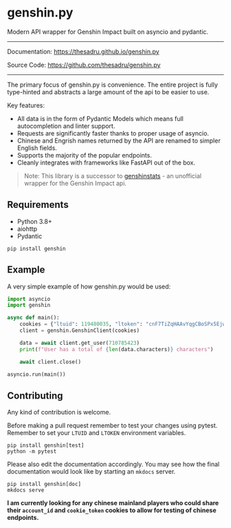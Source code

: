 # genshin.py
Modern API wrapper for Genshin Impact built on asyncio and pydantic.

---

Documentation: https://thesadru.github.io/genshin.py

Source Code: https://github.com/thesadru/genshin.py

---

The primary focus of genshin.py is convenience. The entire project is fully type-hinted and abstracts a large amount of the api to be easier to use.

Key features:

* All data is in the form of Pydantic Models which means full autocompletion and linter support.
* Requests are significantly faster thanks to proper usage of asyncio.
* Chinese and Engrish names returned by the API are renamed to simpler English fields.
* Supports the majority of the popular endpoints.
* Cleanly integrates with frameworks like FastAPI out of the box.

> Note: This library is a successor to [genshinstats](https://github.com/thesadru/genshinstats) - an unofficial wrapper for the Genshin Impact api.

## Requirements
- Python 3.8+
- aiohttp
- Pydantic

```console
pip install genshin
```

## Example

A very simple example of how genshin.py would be used:
```py
import asyncio
import genshin

async def main():
    cookies = {"ltuid": 119480035, "ltoken": "cnF7TiZqHAAvYqgCBoSPx5EjwezOh1ZHoqSHf7dT"}
    client = genshin.GenshinClient(cookies)

    data = await client.get_user(710785423)
    print(f"User has a total of {len(data.characters)} characters")

    await client.close()

asyncio.run(main())
```

## Contributing
Any kind of contribution is welcome.

Before making a pull request remember to test your changes using pytest.
Remember to set your `LTUID` and `LTOKEN` environment variables.
```
pip install genshin[test]
python -m pytest
```

Please also edit the documentation accordingly. You may see how the final documentation would look like by starting an `mkdocs` server.
```
pip install genshin[doc]
mkdocs serve
```

**I am currently looking for any chinese mainland players who could share their `account_id` and `cookie_token` cookies to allow for testing of chinese endpoints.**
